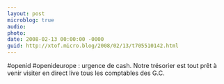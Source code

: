 ```yaml
---
layout: post
microblog: true
audio: 
photo: 
date: 2008-02-13 00:00:00 -0000
guid: http://xtof.micro.blog/2008/02/13/t705510142.html
---
```

#openid  #openideurope : urgence de cash.  Notre trésorier est  tout prêt à venir visiter en direct live tous les comptables des G.C.
